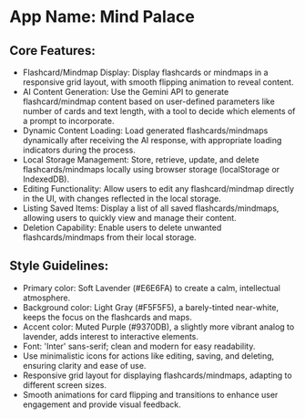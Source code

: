 # **App Name**: Mind Palace

## Core Features:

- Flashcard/Mindmap Display: Display flashcards or mindmaps in a responsive grid layout, with smooth flipping animation to reveal content.
- AI Content Generation: Use the Gemini API to generate flashcard/mindmap content based on user-defined parameters like number of cards and text length, with a tool to decide which elements of a prompt to incorporate.
- Dynamic Content Loading: Load generated flashcards/mindmaps dynamically after receiving the AI response, with appropriate loading indicators during the process.
- Local Storage Management: Store, retrieve, update, and delete flashcards/mindmaps locally using browser storage (localStorage or IndexedDB).
- Editing Functionality: Allow users to edit any flashcard/mindmap directly in the UI, with changes reflected in the local storage.
- Listing Saved Items: Display a list of all saved flashcards/mindmaps, allowing users to quickly view and manage their content.
- Deletion Capability: Enable users to delete unwanted flashcards/mindmaps from their local storage.

## Style Guidelines:

- Primary color: Soft Lavender (#E6E6FA) to create a calm, intellectual atmosphere.
- Background color: Light Gray (#F5F5F5), a barely-tinted near-white, keeps the focus on the flashcards and maps.
- Accent color: Muted Purple (#9370DB), a slightly more vibrant analog to lavender, adds interest to interactive elements.
- Font: 'Inter' sans-serif; clean and modern for easy readability.
- Use minimalistic icons for actions like editing, saving, and deleting, ensuring clarity and ease of use.
- Responsive grid layout for displaying flashcards/mindmaps, adapting to different screen sizes.
- Smooth animations for card flipping and transitions to enhance user engagement and provide visual feedback.